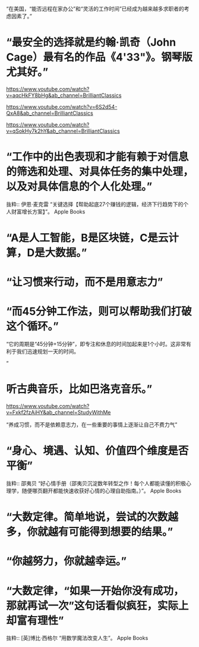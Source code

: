 “在美国，“能否远程在家办公”和“灵活的工作时间”已经成为越来越多求职者的考虑因素了。”

# “最安全的选择就是约翰·凯奇（John Cage）最有名的作品《4'33"》。钢琴版尤其好。”
https://www.youtube.com/watch?v=aqcHkFY8bHg&ab_channel=BrilliantClassics

https://www.youtube.com/watch?v=6S2d54-QxA8&ab_channel=BrilliantClassics

https://www.youtube.com/watch?v=qSokHy7k2hY&ab_channel=BrilliantClassics

# “工作中的出色表现和才能有赖于对信息的筛选和处理、对具体任务的集中处理，以及对具体信息的个人化处理。”

抜粋:: 伊恩·麦克雷  “关键选择【帮助起底27个赚钱的逻辑，经济下行趋势下的个人财富增长方案】”。 Apple Books  

# “A是人工智能，B是区块链，C是云计算，D是大数据。”

# “让习惯来行动，而不是用意志力”

# “而45分钟工作法，则可以帮助我们打破这个循环。”

“它的周期是“45分钟+15分钟”，即专注和休息的时间加起来是1个小时。这非常有利于我们迅速规划一天的时间。

”

# 听古典音乐，比如巴洛克音乐。”
https://www.youtube.com/watch?v=Fxkf2fzAiHY&ab_channel=StudyWithMe

“养成习惯，而不是依赖意志力，在一些重要的事情上逐渐让自己不费力气”

# “身心、境遇、认知、价值四个维度是否平衡”

抜粋:: 邵夷贝  “好心情手册（邵夷贝沉淀数年转型之作！每个人都能读懂的积极心理学，随便哪页翻开都能快速收获好心情的心理自助指南。）”。 Apple Books  

# “大数定律。简单地说，尝试的次数越多，你就越有可能得到想要的结果。”

# “你越努力，你就越幸运。”

# “大数定律，“如果一开始你没有成功，那就再试一次”这句话看似疯狂，实际上却富有理性”

抜粋:: [英]博比·西格尔  “用数学魔法改变人生”。 Apple Books  
